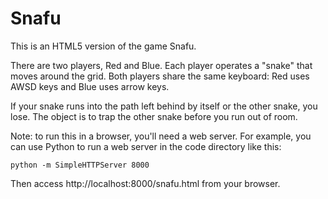 # Snafu

This is an HTML5 version of the game Snafu.

There are two players, Red and Blue. Each player operates a "snake" that moves around the grid. Both players share the same keyboard: Red uses AWSD keys and Blue uses arrow keys.

If your snake runs into the path left behind by itself or the other snake, you lose. The object is to trap the other snake before you run out of room.

Note: to run this in a browser, you'll need a web server. For example, you can use Python to run a web server in the code directory like this:
```
python -m SimpleHTTPServer 8000
```

Then access http://localhost:8000/snafu.html from your browser.

